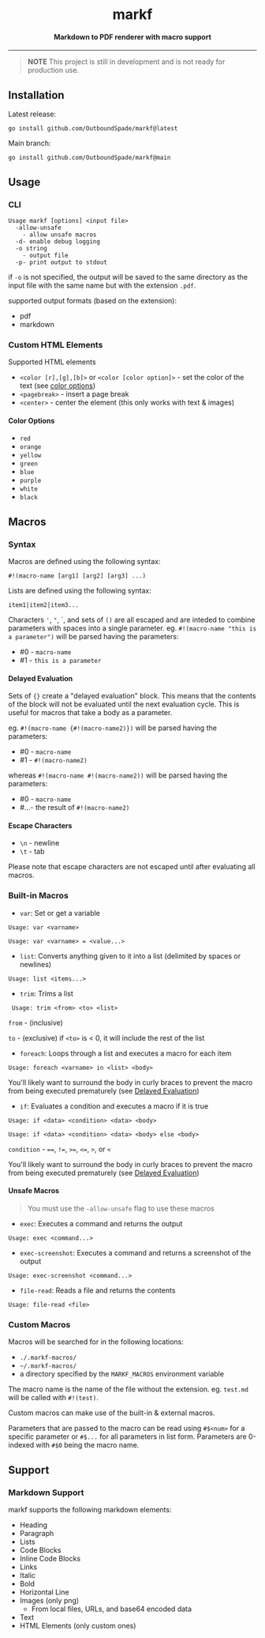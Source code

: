 <h1 align="center">markf</h1>
<h4 align="center">Markdown to PDF renderer with macro support</h4>

---

> **NOTE** This project is still in development and is not ready for production use.

## Installation

Latest release:
```
go install github.com/OutboundSpade/markf@latest
```
Main branch:
```
go install github.com/OutboundSpade/markf@main
```

## Usage

### CLI
```
Usage markf [options] <input file>
  -allow-unsafe
    - allow unsafe macros
  -d- enable debug logging
  -o string
    - output file
  -p- print output to stdout
```
if `-o` is not specified, the output will be saved to the same directory as the input file with the same name but with the extension `.pdf`.

supported output formats (based on the extension):
- pdf
- markdown
### Custom HTML Elements

Supported HTML elements

- `<color [r],[g],[b]>` or `<color [color option]>`  - set the color of the text (see [color options](#color-options))
- `<pagebreak>` - insert a page break
- `<center>` - center the element (this only works with text & images)

#### Color Options

- `red`
- `orange`
- `yellow`
- `green`
- `blue`
- `purple`
- `white`
- `black`

## Macros

### Syntax

Macros are defined using the following syntax:

```
#!(macro-name [arg1] [arg2] [arg3] ...)
```

Lists are defined using the following syntax:

```
item1|item2|item3...
```

Characters `'`, `"`, \`, and sets of `()` are all escaped and are inteded to combine parameters with spaces into a single parameter.
eg. `#!(macro-name "this is a parameter")` will be parsed having the parameters:
- #0 - `macro-name`
- #1 - `this is a parameter`
#### Delayed Evaluation
Sets of `{}` create a "delayed evaluation" block. This means that the contents of the block will not be evaluated until the next evaluation cycle. This is useful for macros that take a body as a parameter.

eg. `#!(macro-name {#!(macro-name2)})` will be parsed having the parameters:
- #0 - `macro-name`
- #1 - `#!(macro-name2)`

whereas `#!(macro-name #!(macro-name2))` will be parsed having the parameters:

- #0 - `macro-name`
- #...- the result of `#!(macro-name2)`

#### Escape Characters
- `\n` - newline
- `\t` - tab

Please note that escape characters are not escaped until after evaluating all macros.
### Built-in Macros

- `var`: Set or get a variable 

```Usage: var <varname> ```

```Usage: var <varname> = <value...>```


- `list`: Converts anything given to it into a list  (delimited by spaces or newlines)

```Usage: list <items...>```


- `trim`: Trims a list

``` Usage: trim <from> <to> <list>```

`from` - (inclusive)

`to` - (exclusive) if `<to>` is < 0, it will include the rest of the list

- `foreach`: Loops through a list and executes a macro for each item

```Usage: foreach <varname> in <list> <body>```

You'll likely want to surround the body in curly braces to prevent the macro from being executed prematurely (see [Delayed Evaluation](#Delayed-Evaluation))

- `if`: Evaluates a condition and executes a macro if it is true

```Usage: if <data> <condition> <data> <body>```

```Usage: if <data> <condition> <data> <body> else <body>```

`condition` - `==`, `!=`, `>=`, `<=`, `>`, or `<`

You'll likely want to surround the body in curly braces to prevent the macro from being executed prematurely (see [Delayed Evaluation](#Delayed-Evaluation))

#### Unsafe Macros

> You must use the `-allow-unsafe` flag to use these macros

- `exec`: Executes a command and returns the output

```Usage: exec <command...>```

- `exec-screenshot`: Executes a command and returns a screenshot of the output

```Usage: exec-screenshot <command...>```

- `file-read`: Reads a file and returns the contents

```Usage: file-read <file>```

### Custom Macros

Macros will be searched for in the following locations:
- `./.markf-macros/`
- `~/.markf-macros/`
- a directory specified by the `MARKF_MACROS` environment variable

The macro name is the name of the file without the extension. eg. `test.md` will be called with `#!(test)`.

Custom macros can make use of the built-in & external macros.

Parameters that are passed to the macro can be read using `#$<num>` for a specific parameter or `#$...` for all parameters in list form. Parameters are 0-indexed with `#$0` being the macro name.

## Support

### Markdown Support

markf supports the following markdown elements:

- Heading
- Paragraph
- Lists
- Code Blocks
- Inline Code Blocks
- Links
- Italic
- Bold
- Horizontal Line
- Images (only png)
  - From local files, URLs, and base64 encoded data
- Text
- HTML Elements (only custom ones)

